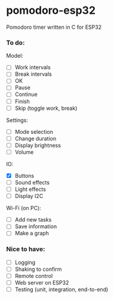 # pomodoro-esp32
Pomodoro timer written in C for ESP32

### **To do:**
Model:
- [ ] Work intervals
- [ ] Break intervals
- [ ] OK
- [ ] Pause
- [ ] Continue
- [ ] Finish
- [ ] Skip (toggle work, break)

Settings:
- [ ] Mode selection
- [ ] Change duration
- [ ] Display brightness
- [ ] Volume

IO:
- [x] Buttons
- [ ] Sound effects
- [ ] Light effects
- [ ] Display I2C

Wi-Fi (on PC):
- [ ] Add new tasks
- [ ] Save information
- [ ] Make a graph

### Nice to have:
- [ ] Logging
- [ ] Shaking to confirm
- [ ] Remote control
- [ ] Web server on ESP32
- [ ] Testing (unit, integration, end-to-end)
